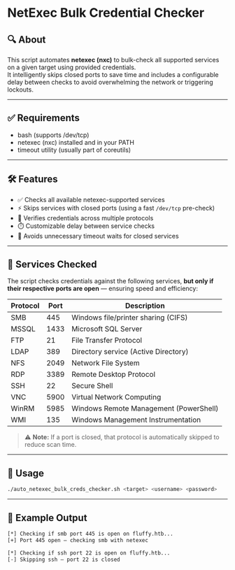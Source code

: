 # NetExec Bulk Credential Checker

## 🔍 About

This script automates **netexec (nxc)** to bulk-check all supported services on a given target using provided credentials.  
It intelligently skips closed ports to save time and includes a configurable delay between checks to avoid overwhelming the network or triggering lockouts.

---

## ✅ Requirements
- bash (supports /dev/tcp)
- netexec (nxc) installed and in your PATH
- timeout utility (usually part of coreutils)

---

## 🛠️ Features

- ✅ Checks all available netexec-supported services
- ⚡ Skips services with closed ports (using a fast `/dev/tcp` pre-check)
- 🧪 Verifies credentials across multiple protocols
- ⏱️ Customizable delay between service checks
- 🚫 Avoids unnecessary timeout waits for closed services

---

## 🔐 Services Checked

The script checks credentials against the following services, **but only if their respective ports are open** — ensuring speed and efficiency:

| Protocol | Port | Description                              |
|----------|------|------------------------------------------|
| SMB      |  445 | Windows file/printer sharing (CIFS)      |
| MSSQL    | 1433 | Microsoft SQL Server                     |
| FTP      |   21 | File Transfer Protocol                   |
| LDAP     |  389 | Directory service (Active Directory)     |
| NFS      | 2049 | Network File System                      |
| RDP      | 3389 | Remote Desktop Protocol                  |
| SSH      |   22 | Secure Shell                             |
| VNC      | 5900 | Virtual Network Computing                |
| WinRM    | 5985 | Windows Remote Management (PowerShell)   |
| WMI      |  135 | Windows Management Instrumentation       |

> ⚠️ **Note:** If a port is closed, that protocol is automatically skipped to reduce scan time.

---

## 🧾 Usage

```bash
./auto_netexec_bulk_creds_checker.sh <target> <username> <password>
```
---

## 📂 Example Output

```bash
[*] Checking if smb port 445 is open on fluffy.htb...
[+] Port 445 open — checking smb with netexec

[*] Checking if ssh port 22 is open on fluffy.htb...
[-] Skipping ssh — port 22 is closed
```
